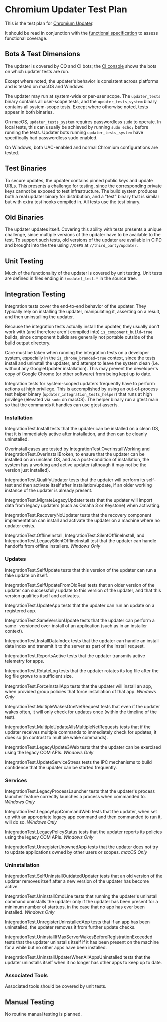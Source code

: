 # Chromium Updater Test Plan

This is the test plan for
[Chromium Updater](https://source.chromium.org/chromium/chromium/src/+/main:chrome/updater/).

It should be read in conjunction with the
[functional specification](functional_spec.md) to assess functional coverage.

## Bots & Test Dimensions
The updater is covered by CQ and CI bots; the
[CI console](https://ci.chromium.org/p/chromium/g/chromium.updater/console)
shows the bots on which updater tests are run.

Except where noted, the updater's behavior is consistent across platforms and
is tested on macOS and Windows.

The updater may run at system-wide or per-user scope. The `updater_tests`
binary contains all user-scope tests, and the `updater_tests_system` binary
contains all system-scope tests. Except where otherwise noted, tests appear in
both binaries.

On macOS, `updater_tests_system` requires passwordless `sudo` to operate. In
local tests, this can usually be achieved by running `sudo echo;` before
running the tests. Updater bots running `updater_tests_system` have specifically
had passwordless sudo enabled.

On Windows, both UAC-enabled and normal Chromium configurations are tested.

## Test Binaries
To secure updates, the updater contains pinned public keys and update URLs.
This presents a challenge for testing, since the corresponding private keys
cannot be exposed to test infrastructure. The build system produces both a real
updater binary for distribution, and a "test" binary that is similar but with
extra test hooks compiled in. All tests use the test binary.

## Old Binaries
The updater updates itself. Covering this ability with tests presents a unique
challenge, since multiple versions of the updater have to be available to the
test. To support such tests, old versions of the updater are available in CIPD
and brought into the tree using `//DEPS` at `//third_party/updater`.

## Unit Testing
Much of the functionality of the updater is covered by unit testing. Unit tests
are defined in files ending in `(module)_test.*` in the source tree.

## Integration Testing
Integration tests cover the end-to-end behavior of the updater. They typically
rely on installing the updater, manipulating it, asserting on a result, and then
uninstalling the updater.

Because the integration tests actually install the updater, they usually don't
work with (and therefore aren't compiled into) `is_component_build=true` builds,
since component builds are generally not portable outside of the build output
directory.

Care must be taken when running the integration tests on a developer system,
especially in the `is_chrome_branded=true` context, since the tests install and
uninstall the updater, and attempt to leave the system clean (i.e. without any
GoogleUpdater installation). This may prevent the developer's copy of Google
Chrome (or other software) from being kept up to date.

Integration tests for system-scoped updaters frequently have to perform actions
at high privilege. This is accomplished by using an out-of-process test helper
binary (`updater_integration_tests_helper`) that runs at high privilege
(elevated via `sudo` on macOS). The helper binary run a gtest main so that the
commands it handles can use gtest asserts.

### Installation
IntegrationTest.Install tests that the updater can be installed on a clean OS,
that it is immediately active after installation, and then can be cleanly
uninstalled.

Overinstall cases are tested by IntegrationTest.OverinstallWorking and
IntegrationTest.OverinstallBroken, to ensure that the updater can be installed
on an unclean OS, and as a post-condition of installation, the system has a
working and active updater (although it may not be the version just installed).

IntegrationTest.QualifyUpdater tests that the updater will perform its self-
test and then activate itself after installation/update, if an older working
instance of the updater is already present.

IntegrationTest.MigrateLegacyUpdater tests that the updater will import data
from legacy updaters (such as Omaha 3 or Keystone) when activating.

IntegrationTest.RecoveryNoUpdater tests that the recovery component
implementation can install and activate the updater on a machine where no
updater exists.

IntegrationTest.OfflineInstall, IntegrationTest.SilentOfflineInstall, and
IntegrationTest.LegacySilentOfflineInstall test that the updater can handle
handoffs from offline installers. *Windows Only*

### Updates
IntegrationTest.SelfUpdate tests that this version of the updater can run a
fake update on itself.

IntegrationTest.SelfUpdateFromOldReal tests that an older version of the updater
can successfully update to this version of the updater, and that this version
qualifies itself and activates.

IntegrationTest.UpdateApp tests that the updater can run an update on a
registered app.

IntegrationTest.SameVersionUpdate tests that the updater can perform a same-
versioned over-install of an application (such as in an installer context).

IntegrationTest.InstallDataIndex tests that the updater can handle an install
data index and transmit it to the server as part of the install request.

IntegrationTest.ReportsActive tests that the updater transmits active telemetry
for apps.

IntegrationTest.RotateLog tests that the updater rotates its log file after the
log file grows to a sufficient size.

IntegrationTest.ForceInstallApp tests that the updater will install an app,
when provided group policies that force installation of that app. *Windows Only*

IntegrationTest.MultipleWakesOneNetRequest tests that even if the updater wakes
often, it will only check for updates once (within the timeline of the test).

IntegrationTest.MultipleUpdateAllsMultipleNetRequests tests that if the updater
receives multiple commands to immediately check for updates, it does so (in
contrast to multiple wake commands).

IntegrationTest.LegacyUpdate3Web tests that the updater can be exercised using
the legacy COM APIs. *Windows Only*

IntegrationTest.UpdateServiceStress tests the IPC mechanisms to build confidence
that the updater can be started frequently.

### Services
IntegrationTest.LegacyProcessLauncher tests that the updater's process launcher
feature correctly launches a process when commanded to. *Windows Only*

IntegrationTest.LegacyAppCommandWeb tests that the updater, when set up with
an appropriate legacy app command and then commanded to run it, will do so.
*Windows Only*

IntegrationTest.LegacyPolicyStatus tests that the updater reports its policies
using the legacy COM APIs. *Windows Only*

IntegrationTest.UnregisterUnownedApp tests that the updater does not try to
update applications owned by other users or scopes. *macOS Only*

### Uninstallation
IntegrationTest.SelfUninstallOutdatedUpdater tests that an old version of the
updater removes itself after a new version of the updater has become active.

IntegrationTest.UninstallCmdLine tests that running the updater's uninstall
command uninstalls the updater only if the updater has been present for a
minimum number of startups, in the case that no app has ever been installed.
*Windows Only*

IntegrationTest.UnregisterUninstalledApp tests that if an app has been
uninstalled, the updater removes it from further update checks.

IntegrationTest.UninstallIfMaxServerWakesBeforeRegistrationExceeded tests that
the updater uninstalls itself if it has been present on the machine for a
while but no other apps have been installed.

IntegrationTest.UninstallUpdaterWhenAllAppsUninstalled tests that the updater
uninstalls itself when it no longer has other apps to keep up to date.

### Associated Tools
Associated tools should be covered by unit tests.

## Manual Testing
No routine manual testing is planned.
